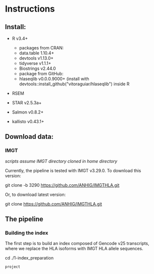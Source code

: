 # Instructions

## Install:

- R v3.4+
    - packages from CRAN:
	+ data.table 1.10.4+
	+ devtools v1.13.0+
	+ tidyverse v1.1.1+
	+ Biostrings v2.44.0
    - package from GitHub:
	+ hlaseqlib v0.0.0.9000+ (install with devtools::install\_github("vitoraguiar/hlaseqlib") inside R

- RSEM

- STAR v2.5.3a+

- Salmon v0.8.2+

- kallisto v0.43.1+

## Download data:

### IMGT

*scripts assume IMGT directory cloned in home directory*

Currently, the pipeline is tested with IMGT v3.29.0. To download this version:

git clone -b 3290 https://github.com/ANHIG/IMGTHLA.git 

Or, to download latest version:

git clone https://github.com/ANHIG/IMGTHLA.git


## The pipeline

### Building the index

The first step is to build an index composed of Gencode v25 transcripts, where
we replace the HLA isoforms with IMGT HLA allele sequences.

cd ./1-index_preparation

```
project
```
